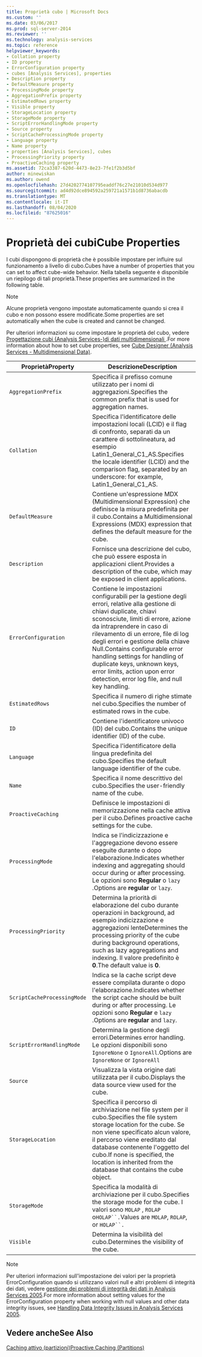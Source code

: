 ```yaml
---
title: Proprietà cubo | Microsoft Docs
ms.custom: ''
ms.date: 03/06/2017
ms.prod: sql-server-2014
ms.reviewer: ''
ms.technology: analysis-services
ms.topic: reference
helpviewer_keywords:
- Collation property
- ID property
- ErrorConfiguration property
- cubes [Analysis Services], properties
- Description property
- DefaultMeasure property
- ProcessingMode property
- AggregationPrefix property
- EstimatedRows property
- Visible property
- StorageLocation property
- StorageMode property
- ScriptErrorHandlingMode property
- Source property
- ScriptCacheProcessingMode property
- Language property
- Name property
- properties [Analysis Services], cubes
- ProcessingPriority property
- ProactiveCaching property
ms.assetid: 72ca3387-620d-4473-8e23-7fe1f2b3d5bf
author: minewiskan
ms.author: owend
ms.openlocfilehash: 27d4202774107795eaddf76c27e21010d534d977
ms.sourcegitcommit: ad4d92dce894592a259721a1571b1d8736abacdb
ms.translationtype: MT
ms.contentlocale: it-IT
ms.lasthandoff: 08/04/2020
ms.locfileid: "87625016"
---
```

# <a name="cube-properties"></a><span data-ttu-id="38fc2-102">Proprietà dei cubi</span><span class="sxs-lookup"><span data-stu-id="38fc2-102">Cube Properties</span></span>
  <span data-ttu-id="38fc2-103">I cubi dispongono di proprietà che è possibile impostare per influire sul funzionamento a livello di cubo.</span><span class="sxs-lookup"><span data-stu-id="38fc2-103">Cubes have a number of properties that you can set to affect cube-wide behavior.</span></span> <span data-ttu-id="38fc2-104">Nella tabella seguente è disponibile un riepilogo di tali proprietà.</span><span class="sxs-lookup"><span data-stu-id="38fc2-104">These properties are summarized in the following table.</span></span>  
  
> [!NOTE]  
>  <span data-ttu-id="38fc2-105">Alcune proprietà vengono impostate automaticamente quando si crea il cubo e non possono essere modificate.</span><span class="sxs-lookup"><span data-stu-id="38fc2-105">Some properties are set automatically when the cube is created and cannot be changed.</span></span>  
  
 <span data-ttu-id="38fc2-106">Per ulteriori informazioni su come impostare le proprietà del cubo, vedere [Progettazione cubi &#40;Analysis Services-&#41;di dati multidimensionali ](../cube-designer-analysis-services-multidimensional-data.md).</span><span class="sxs-lookup"><span data-stu-id="38fc2-106">For more information about how to set cube properties, see [Cube Designer &#40;Analysis Services - Multidimensional Data&#41;](../cube-designer-analysis-services-multidimensional-data.md).</span></span>  
  
|<span data-ttu-id="38fc2-107">Proprietà</span><span class="sxs-lookup"><span data-stu-id="38fc2-107">Property</span></span>|<span data-ttu-id="38fc2-108">Descrizione</span><span class="sxs-lookup"><span data-stu-id="38fc2-108">Description</span></span>|  
|--------------|-----------------|  
|`AggregationPrefix`|<span data-ttu-id="38fc2-109">Specifica il prefisso comune utilizzato per i nomi di aggregazioni.</span><span class="sxs-lookup"><span data-stu-id="38fc2-109">Specifies the common prefix that is used for aggregation names.</span></span>|  
|`Collation`|<span data-ttu-id="38fc2-110">Specifica l'identificatore delle impostazioni locali (LCID) e il flag di confronto, separati da un carattere di sottolineatura, ad esempio Latin1_General_C1_AS.</span><span class="sxs-lookup"><span data-stu-id="38fc2-110">Specifies the locale identifier (LCID) and the comparison flag, separated by an underscore: for example, Latin1_General_C1_AS.</span></span>|  
|`DefaultMeasure`|<span data-ttu-id="38fc2-111">Contiene un'espressione MDX (Multidimensional Expression) che definisce la misura predefinita per il cubo.</span><span class="sxs-lookup"><span data-stu-id="38fc2-111">Contains a Multidimensional Expressions (MDX) expression that defines the default measure for the cube.</span></span>|  
|`Description`|<span data-ttu-id="38fc2-112">Fornisce una descrizione del cubo, che può essere esposta in applicazioni client.</span><span class="sxs-lookup"><span data-stu-id="38fc2-112">Provides a description of the cube, which may be exposed in client applications.</span></span>|  
|`ErrorConfiguration`|<span data-ttu-id="38fc2-113">Contiene le impostazioni configurabili per la gestione degli errori, relative alla gestione di chiavi duplicate, chiavi sconosciute, limiti di errore, azione da intraprendere in caso di rilevamento di un errore, file di log degli errori e gestione della chiave Null.</span><span class="sxs-lookup"><span data-stu-id="38fc2-113">Contains configurable error handling settings for handling of duplicate keys, unknown keys, error limits, action upon error detection, error log file, and null key handling.</span></span>|  
|`EstimatedRows`|<span data-ttu-id="38fc2-114">Specifica il numero di righe stimate nel cubo.</span><span class="sxs-lookup"><span data-stu-id="38fc2-114">Specifies the number of estimated rows in the cube.</span></span>|  
|`ID`|<span data-ttu-id="38fc2-115">Contiene l'identificatore univoco (ID) del cubo.</span><span class="sxs-lookup"><span data-stu-id="38fc2-115">Contains the unique identifier (ID) of the cube.</span></span>|  
|`Language`|<span data-ttu-id="38fc2-116">Specifica l'identificatore della lingua predefinita del cubo.</span><span class="sxs-lookup"><span data-stu-id="38fc2-116">Specifies the default language identifier of the cube.</span></span>|  
|`Name`|<span data-ttu-id="38fc2-117">Specifica il nome descrittivo del cubo.</span><span class="sxs-lookup"><span data-stu-id="38fc2-117">Specifies the user-friendly name of the cube.</span></span>|  
|`ProactiveCaching`|<span data-ttu-id="38fc2-118">Definisce le impostazioni di memorizzazione nella cache attiva per il cubo.</span><span class="sxs-lookup"><span data-stu-id="38fc2-118">Defines proactive cache settings for the cube.</span></span>|  
|`ProcessingMode`|<span data-ttu-id="38fc2-119">Indica se l'indicizzazione e l'aggregazione devono essere eseguite durante o dopo l'elaborazione.</span><span class="sxs-lookup"><span data-stu-id="38fc2-119">Indicates whether indexing and aggregating should occur during or after processing.</span></span> <span data-ttu-id="38fc2-120">Le opzioni sono **Regular** o `lazy` .</span><span class="sxs-lookup"><span data-stu-id="38fc2-120">Options are **regular** or `lazy`.</span></span>|  
|`ProcessingPriority`|<span data-ttu-id="38fc2-121">Determina la priorità di elaborazione del cubo durante operazioni in background, ad esempio indicizzazione e aggregazioni lente</span><span class="sxs-lookup"><span data-stu-id="38fc2-121">Determines the processing priority of the cube during background operations, such as lazy aggregations and indexing.</span></span> <span data-ttu-id="38fc2-122">Il valore predefinito è **0**.</span><span class="sxs-lookup"><span data-stu-id="38fc2-122">The default value is **0**.</span></span>|  
|`ScriptCacheProcessingMode`|<span data-ttu-id="38fc2-123">Indica se la cache script deve essere compilata durante o dopo l'elaborazione.</span><span class="sxs-lookup"><span data-stu-id="38fc2-123">Indicates whether the script cache should be built during or after processing.</span></span> <span data-ttu-id="38fc2-124">Le opzioni sono **Regular** e `lazy` .</span><span class="sxs-lookup"><span data-stu-id="38fc2-124">Options are **regular** and `lazy`.</span></span>|  
|`ScriptErrorHandlingMode`|<span data-ttu-id="38fc2-125">Determina la gestione degli errori.</span><span class="sxs-lookup"><span data-stu-id="38fc2-125">Determines error handling.</span></span> <span data-ttu-id="38fc2-126">Le opzioni disponibili sono `IgnoreNone` o `IgnoreAll`.</span><span class="sxs-lookup"><span data-stu-id="38fc2-126">Options are `IgnoreNone` or `IgnoreAll`</span></span>|  
|`Source`|<span data-ttu-id="38fc2-127">Visualizza la vista origine dati utilizzata per il cubo.</span><span class="sxs-lookup"><span data-stu-id="38fc2-127">Displays the data source view used for the cube.</span></span>|  
|`StorageLocation`|<span data-ttu-id="38fc2-128">Specifica il percorso di archiviazione nel file system per il cubo.</span><span class="sxs-lookup"><span data-stu-id="38fc2-128">Specifies the file system storage location for the cube.</span></span> <span data-ttu-id="38fc2-129">Se non viene specificato alcun valore, il percorso viene ereditato dal database contenente l'oggetto del cubo.</span><span class="sxs-lookup"><span data-stu-id="38fc2-129">If none is specified, the location is inherited from the database that contains the cube object.</span></span>|  
|`StorageMode`|<span data-ttu-id="38fc2-130">Specifica la modalità di archiviazione per il cubo.</span><span class="sxs-lookup"><span data-stu-id="38fc2-130">Specifies the storage mode for the cube.</span></span> <span data-ttu-id="38fc2-131">I valori sono `MOLAP` , `ROLAP` o`HOLAP``.`</span><span class="sxs-lookup"><span data-stu-id="38fc2-131">Values are `MOLAP`, `ROLAP`, or `HOLAP``.`</span></span>|  
|`Visible`|<span data-ttu-id="38fc2-132">Determina la visibilità del cubo.</span><span class="sxs-lookup"><span data-stu-id="38fc2-132">Determines the visibility of the cube.</span></span>|  
  
> [!NOTE]  
>  <span data-ttu-id="38fc2-133">Per ulteriori informazioni sull'impostazione dei valori per la proprietà ErrorConfiguration quando si utilizzano valori null e altri problemi di integrità dei dati, vedere [gestione dei problemi di integrità dei dati in Analysis Services 2005](https://go.microsoft.com/fwlink/?LinkId=81891).</span><span class="sxs-lookup"><span data-stu-id="38fc2-133">For more information about setting values for the ErrorConfiguration property when working with null values and other data integrity issues, see [Handling Data Integrity Issues in Analysis Services 2005](https://go.microsoft.com/fwlink/?LinkId=81891).</span></span>  
  
## <a name="see-also"></a><span data-ttu-id="38fc2-134">Vedere anche</span><span class="sxs-lookup"><span data-stu-id="38fc2-134">See Also</span></span>  
 [<span data-ttu-id="38fc2-135">Caching attivo &#40;partizioni&#41;</span><span class="sxs-lookup"><span data-stu-id="38fc2-135">Proactive Caching &#40;Partitions&#41;</span></span>](partitions-proactive-caching.md)  
  
  
